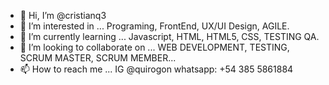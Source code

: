  -  👋 Hi, I’m @cristianq3
- 👀 I’m interested in ... Programing, FrontEnd, UX/UI Design, AGILE.
- 🌱 I’m currently learning ... Javascript, HTML, HTML5, CSS, TESTING QA. 
- 💞️ I’m looking to collaborate on ... WEB DEVELOPMENT, TESTING, SCRUM MASTER, SCRUM MEMBER... 
- 📫 How to reach me ... IG @quirogon whatsapp: +54 385 5861884

<!---
cristianq3/cristianq3 is a ✨ special ✨ repository because its `README.md` (this file) appears on your GitHub profile.
You can click the Preview link to take a look at your changes.
--->
